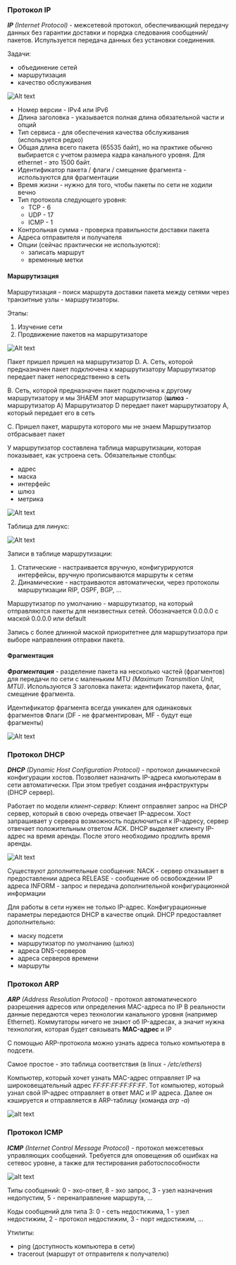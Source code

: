 
### Протокол IP
_**IP** (Internet Protocol)_ - межсетевой протокол, обеспечивающий передачу данных без гарантии доставки и порядка следования сообщений/пакетов. Испульзуется передача данных без установки соединения.

Задачи:
- объединение сетей
- маршрутизация
- качество обслуживания

![Alt text](src/img25.png)

* Номер версии - IPv4 или IPv6
* Длина заголовка - указывается полная длина обязательной части и опций  
* Тип сервиса - для обеспечения качества обслуживания (используется редко)  
* Общая длина всего пакета (65535 байт), но на практике обычно выбирается с учетом размера кадра канального уровня. Для ethernet - это 1500 байт.  
* Идентификатор пакета / флаги / смещение фрагмента - используются для фрагментации
* Время жизни - нужно для того, чтобы пакеты по сети не ходили вечно
* Тип протокола следующего уровня: 
    - TCP - 6
    - UDP - 17
    - ICMP - 1
* Контрольная сумма - проверка правильности доставки пакета
* Адреса отправителя и получателя
* Опции (сейчас практически не используются):
    - записать маршрут
    - временные метки

#### Маршрутизация
Маршрутизация - поиск маршрута доставки пакета между сетями через транзитные узлы - маршрутизаторы.

Этапы:
1. Изучение сети
2. Продвижение пакетов на маршрутизаторе

![Alt text](src/img26.png)

Пакет пришел пришел на маршрутизатор D. 
A. Сеть, которой предназначен пакет подключена к маршрутизатору
Маршрутизатор передает пакет непосредственно в сеть

B. Сеть, которой предназначен пакет подключена к другому маршрутизатору и мы ЗНАЕМ этот маршрутизатор (**шлюз** - маршрутизатор A)
Маршрутизатор D передает пакет маршрутизатору A, который передает его в сеть

С. Пришел пакет, маршрута которого мы не знаем
Маршрутизатор отбрасывает пакет


У маршрутизатор составлена таблица маршрутизации, которая показывает, как устроена сеть. Обязательные столбцы:
- адрес
- маска
- интерфейс
- шлюз
- метрика

![Alt text](src/img27.png)

Таблица для линукс:

![Alt text](src/img28.png)

Записи в таблице маршрутизации:
1. Статические - настраивается вручную, конфигурируются интерфейсы, вручную прописываются маршруты к сетям
2. Динамические  - настраиваются автоматически, через протоколы маршрутизации RIP, OSPF, BGP, ...

Маршрутизатор по умолчанию - маршрутизатор, на который отправляются пакеты для неизвестных сетей. Обозначается 0.0.0.0 с маской 0.0.0.0 или default

Запись с более длинной маской приоритетнее для маршрутизатора при выборе направления отправки пакета.

#### Фрагментация

_**Фрагментация**_ - разделение пакета на несколько частей (фрагментов) для передачи по сети с маленьким MTU _(Maximum Transmition Unit, MTU)_. Используются 3 заголовка пакета: идентификатор пакета, флаг, смещение фрагмента.

Идентификатор фрагмента всегда уникален для одинаковых фрагментов
Флаги (DF - не фрагментирован, MF - будут еще фрагменты)

![Alt text](src/img29.png)


### Протокол DHCP
_**DHCP** (Dynamic Host Configuration Protocol)_ - протокол динамической конфигурации хостов. Позволяет назначить IP-адреса кмопьютерам в сети автоматически. При этом требует создания инфраструктуры (DHCP сервер).

Работает по модели _клиент-сервер_:
Клиент отправляет запрос на DHCP сервер, который в свою очередь отвечает IP-адресом. Хост запрашивает у сервера возможность подключиться к IP-адресу, сервер отвечает положительным ответом ACK. 
DHCP выделяет клиенту IP-адрес на время аренды. После этого необходимо продлить время аренды. 

![Alt text](src/img30.png)

Существуют дополнительные сообщения:
NACK - сервер отказывает в предоставлении адреса
RELEASE - сообщение об освобождении IP адреса
INFORM - запрос и передача дополнительной конфигурационной информации

Для работы в сети нужен не только IP-адрес. Конфигурационные параметры передаются DHCP в качестве опций. 
DHCP предоставляет дополнительно:
- маску подсети
- маршрутизатор по умолчанию (шлюз)
- адреса DNS-серверов
- адреса серверов времени
- маршруты

### Протокол ARP

_**ARP** (Address Resolution Protocol)_ - протокол автоматического разрешения адресов или определения MAC-адреса по IP
В реальности данные передаются через технологии канального уровня (например Ethernet). Коммутаторы ничего не знают об IP-адресах, а значит нужна технология, которая будет связывать **MAC-адрес** и IP

С помощью ARP-протокола можно узнать адреса только компьютера в подсети.

Самое простое - это таблица соответствия (в linux - _/etc/ethers_)

Компьютер, который хочет узнать MAC-адрес отправляет IP на широковещательный адрес _FF:FF:FF:FF:FF:FF_. Тот компьютер, который узнал свой IP-адрес отправляет в ответ MAC и IP адреса. Далее он кэшируется и отправляется в ARP-таблицу (команда _arp -a_)

![alt text](src/img31.png)

### Протокол ICMP

_**ICMP** (Internet Control Message Protocol)_ - протокол межсетевых управляющих сообщений. Требуется для оповещения об ошибках на сетевос уровне, а также для тестирования работоспособности 

![alt text](src/img32.png)

Типы сообщений: 0 - эхо-ответ, 8 - эхо запрос, 3 - узел назначения недопустим, 5 - перенаправление маршрута, ...

Коды сообщений для типа 3: 0 - сеть недостижима, 1 - узел недостижим, 2 - протокол недостижим, 3 - порт недостижим, ...

Утилиты:
- ping (доступность компьютера в сети)
- tracerout (маршрут от отправителя к получателю)